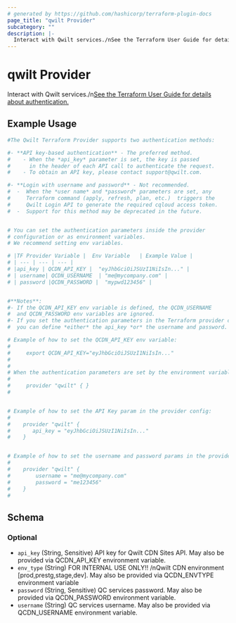 ```yaml
---
# generated by https://github.com/hashicorp/terraform-plugin-docs
page_title: "qwilt Provider"
subcategory: ""
description: |-
  Interact with Qwilt services./nSee the Terraform User Guide for details about authentication. https://docs.qwilt.com/docs/terraform-user-guide-1#authentication
---
```


# qwilt Provider

Interact with Qwilt services./n[See the Terraform User Guide for details about authentication.](https://docs.qwilt.com/docs/terraform-user-guide-1#authentication)

## Example Usage

```terraform
#The Qwilt Terraform Provider supports two authentication methods:

#- **API key-based authentication** - The preferred method.
#    - When the *api_key* parameter is set, the key is passed 
#      in the header of each API call to authenticate the request. 
#    - To obtain an API key, please contact support@qwilt.com. 

#- **Login with username and password** - Not recommended. 
#  -  When the *user name* and *password* parameters are set, any 
#     Terraform command (apply, refresh, plan, etc.)  triggers the
#     Qwilt Login API to generate the required cqloud access token. 
#  -  Support for this method may be deprecated in the future.


# You can set the authentication parameters inside the provider 
# configuration or as environment variables. 
# We recommend setting env variables.

# |TF Provider Variable |  Env Variable   | Example Value |
# | --- | --- | --- |
# |api_key | QCDN_API_KEY |  "eyJhbGciOiJSUzI1NiIsIn..." |
# | username| QCDN_USERNAME  | "me@mycompany.com" |
# | password |QCDN_PASSWORD |  "mypwd123456" |


#**Notes**:
#- If the QCDN_API_KEY env variable is defined, the QCDN_USERNAME 
#  and QCDN_PASSWORD env variables are ignored. 
#- If you set the authentication parameters in the Terraform provider configuration,
#  you can define *either* the api_key *or* the username and password. 

# Example of how to set the QCDN_API_KEY env variable:
#
#     export QCDN_API_KEY="eyJhbGciOiJSUzI1NiIsIn..."
#
#
# When the authentication parameters are set by the environment variables, the provider config looks like this:
#  
#     provider "qwilt" { }
#  


# Example of how to set the API Key param in the provider config:
#
#    provider "qwilt" {
#       api_key = "eyJhbGciOiJSUzI1NiIsIn..."
#    }


# Example of how to set the username and password params in the provider config:
#  
#    provider "qwilt" {
#        username = "me@mycompany.com"
#        password = "me123456"
#    }
#
```

<!-- schema generated by tfplugindocs -->
## Schema

### Optional

- `api_key` (String, Sensitive) API key for Qwilt CDN Sites API. May also be provided via QCDN_API_KEY environment variable.
- `env_type` (String) FOR INTERNAL USE ONLY!! /nQwilt CDN environment [prod,prestg,stage,dev]. May also be provided via QCDN_ENVTYPE environment variable
- `password` (String, Sensitive) QC services password. May also be provided via QCDN_PASSWORD environment variable.
- `username` (String) QC services username.  May also be provided via QCDN_USERNAME environment variable.
